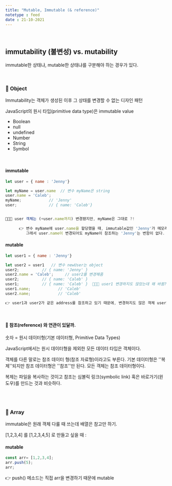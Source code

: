 ```yaml
---
title: "Mutable, Immutable (& reference)"
notetype : feed
date : 21-10-2021
---
```


<br />

## immutability  (불변성)  vs.  mutability

immutable한 상태냐,  mutable한 상태냐를 구분해야 하는 경우가 있다.

<br />


### 📌 Object 

Immutability는 객체가 생성된 이후 그 상태를 변경할 수 없는 디자인 패턴

JavaScript의 원시 타입(primitive data type)은 immutable value

+ Boolean
+ null
+ undefined
+ Number
+ String
+ Symbol


<br />

#### immutable

```javascript
let user = { name : 'Jenny'}

let myName = user.name  // 변수 myName은 string
user.name = 'Caleb';
myName;            // 'Jenny'
user;              // { name: 'Caleb'}


👩🏻‍💻 user 객체는 (+user.name까지) 변경됐지만, myName은 그대로 ?!
   
      👉 변수 myName에 user.name을 할당했을 때, immutable값인 'Jenny'가 메모리에 새로 생성되고 myName은 이 immutable값 'Jenny'를 참조하기 때문이다. (user.name의 참조를 할당하는 것이 아님)
         그래서 user.name이 변경되어도 myName이 참조하는 'Jenny'는 변함이 없다.
```





#### mutable

```javascript
let user1 = { name : 'Jenny'}

let user2 = user1   // 변수 newUser는 object
user2;          // { name: 'Jenny' }
user2.name = 'Caleb';     // user2를 변경해줌
user2;          // { name: 'Caleb' }
user1;          // { name: 'Caleb' }  👩🏻‍💻 user1 변경하지도 않았는데 왜 바뀜???
user1.name;            // 'Caleb'
user2.name;            // 'Caleb'

👉 user1과 user2가 같은 address를 참조하고 있기 때문에, 변경하지도 않은 객체 user1도 동시에 변경된다.
```

<br />


#### 🔮 참조(reference) 와 연관이 있달까.

숫자 = 원시 데이터형(기본 데이터형, Primitive Data Types)

JavaScript에서는 원시 데이터형을 제외한 모든 데이터 타입은 객체이다.

객체를 다른 말로는 참조 데이터 형(참조 자료형)이라고도 부른다. 기본 데이터형은 ''복제''되지만 참조 데이터형은 ''참조''만 된다. 모든 객체는 참조 데이터형이다.

복제는 파일을 복사하는 것이고 참조는 심볼릭 링크(symbolic link) 혹은 바로가기(윈도우)를 만드는 것과 비슷하다. 

<br />

   
<br />

### 📌 Array



immutable은 원래 객체 다룰 때 쓰는데 배열은 참고만 하기.



 [1,2,3,4] 를  [1,2,3,4,5] 로 만들고 싶을 때 :

#### mutable

```javascript
const arr= [1,2,3,4]; 
arr.push(5);
arr;
```

👉  push() 메소드는 직접 arr을 변경하기 때문에 mutable



